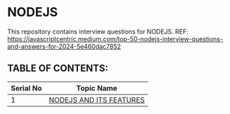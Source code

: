 # NODEJS

This repository contains interview questions for NODEJS.
REF: https://javascriptcentric.medium.com/top-50-nodejs-interview-questions-and-answers-for-2024-5e460dac7852

<a name="TableOfContents"></a><h2>TABLE OF CONTENTS:</h2>

| Serial No | Topic Name                      |
| --------- | ------------------------------- |
| 1         | [NODEJS AND ITS FEATURES](#mdb) |
